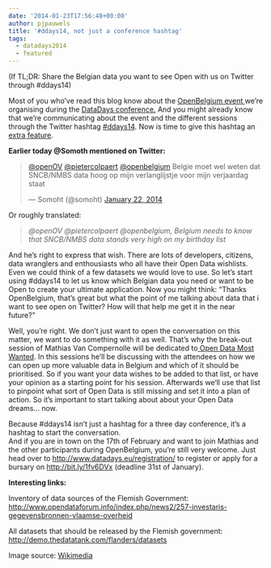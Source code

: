 ```yaml
---
date: '2014-01-23T17:56:48+00:00'
author: pjpauwels
title: '#ddays14, not just a conference hashtag'
tags:
  - datadays2014
  - featured
---
```


(If TL;DR: Share the Belgian data you want to see Open with us on Twitter through #ddays14)

Most of you who’ve read this blog know about the [OpenBelgium event ](http://www.datadays.eu/open-belgium/)we’re organising during the [DataDays conference.](http://www.datadays.eu/) And you might already know that we’re communicating about the event and the different sessions through the Twitter hashtag [\#ddays14](https://twitter.com/search?q=%23ddays14&src=typd). Now is time to give this hashtag an <span style="text-decoration: underline">extra feature</span>.

**Earlier today @Somoth mentioned on Twitter:**

> [@openOV](https://twitter.com/openOV) [@pietercolpaert](https://twitter.com/pietercolpaert) [@openbelgium](https://twitter.com/openbelgium) Belgie moet wel weten dat SNCB/NMBS data hoog op mijn verlanglijstje voor mijn verjaardag staat
>
> — Somoht (@somoht) [January 22, 2014](https://twitter.com/somoht/statuses/426121261568126976)

Or roughly translated:

> _@openOV @pietercolpaert @openbelgium, Belgium needs to know that SNCB/NMBS data stands very high on my birthday list_

And he’s right to express that wish. There are lots of developers, citizens, data wranglers and enthousiasts who all have their Open Data wishlists. Even we could think of a few datasets we would love to use. So let’s start using #ddays14 to let us know which Belgian data you need or want to be Open to create your ultimate application. Now you might think: “Thanks OpenBelgium, that’s great but what the point of me talking about data that i want to see open on Twitter? How will that help me get it in the near future?”

Well, you’re right. We don’t just want to open the conversation on this matter, we want to do something with it as well. That’s why the break-out session of Mathias Van Compernolle will be dedicated to[ Open Data Most Wanted](http://www.datadays.eu/session/open-data-most-wanted/). In this sessions he’ll be discussing with the attendees on how we can open up more valuable data in Belgium and which of it should be prioritised. So if you want your data wishes to be added to that list, or have your opinion as a starting point for his session. Afterwards we’ll use that list to pinpoint what sort of Open Data is still missing and set it into a plan of action. So it’s important to start talking about about your Open Data dreams… now.

Because #ddays14 isn’t just a hashtag for a three day conference, it’s a hashtag to start the conversation.  
And if you are in town on the 17th of February and want to join Mathias and the other participants during OpenBelgium, you’re still very welcome. Just head over to <http://www.datadays.eu/registration/> to register or apply for a bursary on <http://bit.ly/1fv6DVx> (deadline 31st of January).

**Interesting links:**

Inventory of data sources of the Flemish Government: <http://www.opendataforum.info/index.php/news2/257-investaris-gegevensbronnen-vlaamse-overheid>

All datasets that should be released by the Flemish government: <http://demo.thedatatank.com/flanders/datasets>

Image source: [Wikimedia](<http://commons.wikimedia.org/wiki/File:Ruter_logo_(number_sign).png>)
